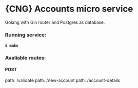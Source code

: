 # {CNG} Accounts micro service
Golang with Gin router and Postgres as database.

### Running service:

#### `$ make` 

### Avaliable routes:

#### POST
path: /validate
path: /new-account
path: /account-details
